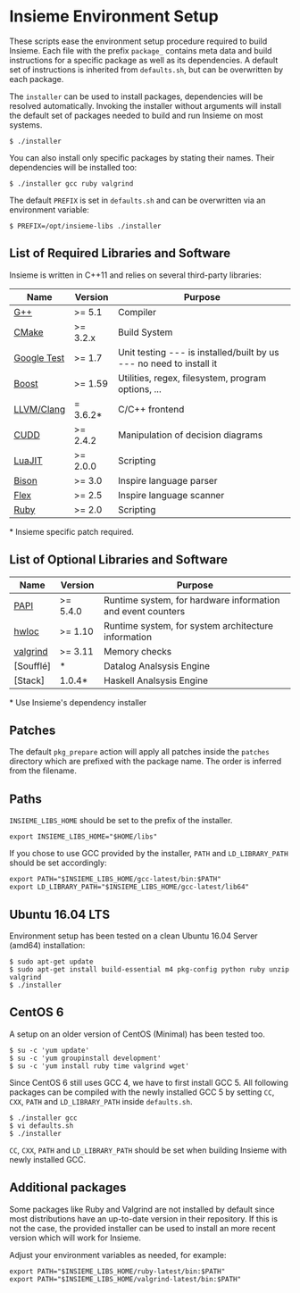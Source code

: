 # Insieme Environment Setup

These scripts ease the environment setup procedure required to build Insieme.
Each file with the prefix `package_` contains meta data and build instructions
for a specific package as well as its dependencies. A default set of
instructions is inherited from `defaults.sh`, but can be overwritten by each
package.

The `installer` can be used to install packages, dependencies will be resolved
automatically. Invoking the installer without arguments will install the
default set of packages needed to build and run Insieme on most systems.

    $ ./installer

You can also install only specific packages by stating their names. Their
dependencies will be installed too:

    $ ./installer gcc ruby valgrind

The default `PREFIX` is set in `defaults.sh` and can be overwritten via an
environment variable:

    $ PREFIX=/opt/insieme-libs ./installer

## List of Required Libraries and Software

Insieme is written in C++11 and relies on several third-party libraries:

| Name          | Version   | Purpose                                                             |
| ------------- | --------- | ------------------------------------------------------------------- |
| [G++]         | >= 5.1    | Compiler                                                            |
| [CMake]       | >= 3.2.x  | Build System                                                        |
| [Google Test] | >= 1.7    | Unit testing --- is installed/built by us --- no need to install it |
| [Boost]       | >= 1.59   | Utilities, regex, filesystem, program options, ...                  |
| [LLVM/Clang]  | = 3.6.2\* | C/C++ frontend                                                      |
| [CUDD]        | >= 2.4.2  | Manipulation of decision diagrams                                   |
| [LuaJIT]      | >= 2.0.0  | Scripting                                                           |
| [Bison]       | >= 3.0    | Inspire language parser                                             |
| [Flex]        | >= 2.5    | Inspire language scanner                                            |
| [Ruby]        | >= 2.0    | Scripting                                                           |

\* Insieme specific patch required.

[G++]: <http://gcc.gnu.org/gcc-5/>
[CMake]: <http://www.cmake.org/>
[Google Test]: <https://code.google.com/p/googletest/>
[Boost]: <http://www.boost.org/users/history/version_1_50_0.html>
[LLVM/Clang]: <http://llvm.org/>
[CUDD]: <http://vlsi.colorado.edu/~fabio/CUDD/>
[LuaJIT]: <http://luajit.org/>
[Bison]: <https://www.gnu.org/software/bison/>
[Flex]: <http://flex.sourceforge.net/>
[Ruby]: <http://www.ruby-lang.org/en/>

## List of Optional Libraries and Software

| Name       | Version  | Purpose                                                     |
| ---------- | -------- | ----------------------------------------------------------- |
| [PAPI]     | >= 5.4.0 | Runtime system, for hardware information and event counters |
| [hwloc]    | >= 1.10  | Runtime system, for system architecture information         |
| [valgrind] | >= 3.11  | Memory checks                                               |
| [Soufflé]  | \*       | Datalog Analsysis Engine                                    |
| [Stack]    | 1.0.4\*  | Haskell Analsysis Engine                                    |

\* Use Insieme's dependency installer

[PAPI]: <http://icl.cs.utk.edu/papi/>
[hwloc]: <http://www.open-mpi.org/projects/hwloc/>
[valgrind]: <http://valgrind.org/>

## Patches

The default `pkg_prepare` action will apply all patches inside the `patches`
directory which are prefixed with the package name. The order is inferred from
the filename.

## Paths

`INSIEME_LIBS_HOME` should be set to the prefix of the installer.

    export INSIEME_LIBS_HOME="$HOME/libs"

If you chose to use GCC provided by the installer, `PATH` and `LD_LIBRARY_PATH`
should be set accordingly:

    export PATH="$INSIEME_LIBS_HOME/gcc-latest/bin:$PATH"
    export LD_LIBRARY_PATH="$INSIEME_LIBS_HOME/gcc-latest/lib64"

## Ubuntu 16.04 LTS

Environment setup has been tested on a clean Ubuntu 16.04 Server (amd64)
installation:

    $ sudo apt-get update
    $ sudo apt-get install build-essential m4 pkg-config python ruby unzip valgrind
    $ ./installer

## CentOS 6

A setup on an older version of CentOS (Minimal) has been tested too.

    $ su -c 'yum update'
    $ su -c 'yum groupinstall development'
    $ su -c 'yum install ruby time valgrind wget'

Since CentOS 6 still uses GCC 4, we have to first install GCC 5. All following
packages can be compiled with the newly installed GCC 5 by setting `CC`, `CXX`,
`PATH` and `LD_LIBRARY_PATH` inside `defaults.sh`.

    $ ./installer gcc
    $ vi defaults.sh
    $ ./installer

`CC`, `CXX`, `PATH` and `LD_LIBRARY_PATH` should be set when building Insieme
with newly installed GCC.

## Additional packages

Some packages like Ruby and Valgrind are not installed by default since most
distributions have an up-to-date version in their repository. If this is not
the case, the provided installer can be used to install an more recent version
which will work for Insieme.

Adjust your environment variables as needed, for example:

    export PATH="$INSIEME_LIBS_HOME/ruby-latest/bin:$PATH"
    export PATH="$INSIEME_LIBS_HOME/valgrind-latest/bin:$PATH"
